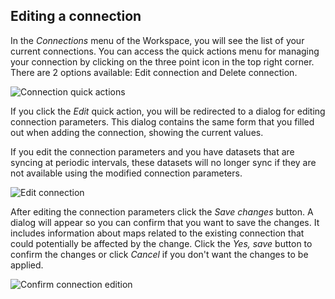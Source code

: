 ## Editing a connection

In the *Connections* menu of the Workspace, you will see the list of your current connections. You can access the quick actions menu for managing your connection by clicking on the three point icon in the top right corner. There are 2 options available: Edit connection and Delete connection.

![Connection quick actions](/img/cloud-native-workspace/guides/connections/connections_quick_actions.png)

If you click the *Edit* quick action, you will be redirected to a dialog for editing connection parameters. This dialog contains the same form that you filled out when adding the connection, showing the current values.

If you edit the connection parameters and you have datasets that are syncing at periodic intervals, these datasets will no longer sync if they are not available using the modified connection parameters.

![Edit connection](/img/cloud-native-workspace/guides/connections/connections_edit.png)

After editing the connection parameters click the *Save changes* button. A dialog will appear so you can confirm that you want to save the changes. It includes information about maps related to the existing connection that could potentially be affected by the change. Click the *Yes, save* button to confirm the changes or click *Cancel* if you don't want the changes to be applied.

![Confirm connection edition](/img/cloud-native-workspace/guides/connections/connections_edit_confirmation.png)